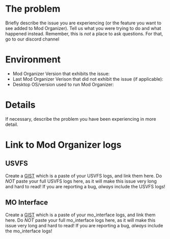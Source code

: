 # The problem

Briefly describe the issue you are experiencing (or the feature you want to see added to Mod Organizer). Tell us what you were trying to do and what happened instead. Remember, this is _not_ a place to ask questions. For that, go to our discord channel

# Environment

* Mod Organizer Version that exhibits the issue:
* Last Mod Organizer Verison that did not exhibit the issue (if applicable):
* Desktop OS/version used to run Mod Organizer:

# Details

If necessary, describe the problem you have been experiencing in more detail.

# Link to Mod Organizer logs

## USVFS
Create a [GIST](https://gist.github.com) which is a paste of your USVFS logs, and link them here.
Do _NOT_ paste your full USVFS logs here, as it will make this issue very long and hard to read!
If you are reporting a bug, _always_ include the USVFS logs!

## MO Interface
Create a [GIST](https://gist.github.com) which is a paste of your mo_interface logs, and link them here.
Do _NOT_ paste your full mo_interface logs here, as it will make this issue very long and hard to read!
If you are reporting a bug, _always_ include the mo_interface logs!
